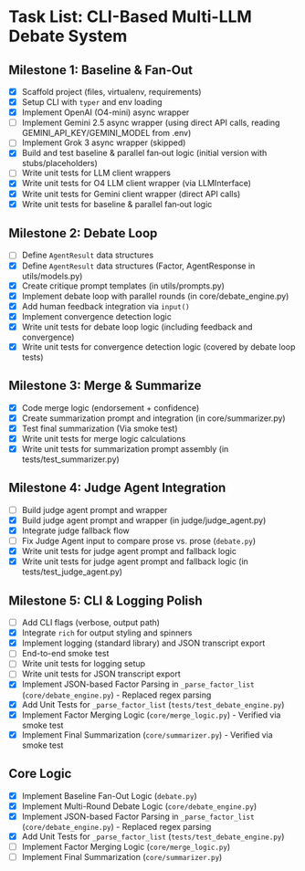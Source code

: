 # Task List: CLI-Based Multi-LLM Debate System

## Milestone 1: Baseline & Fan‑Out
- [x] Scaffold project (files, virtualenv, requirements)
- [x] Setup CLI with `typer` and env loading
- [x] Implement OpenAI (O4-mini) async wrapper
- [ ] Implement Gemini 2.5 async wrapper (using direct API calls, reading GEMINI_API_KEY/GEMINI_MODEL from .env)
- [ ] Implement Grok 3 async wrapper (skipped)
- [x] Build and test baseline & parallel fan‑out logic (initial version with stubs/placeholders)
- [ ] Write unit tests for LLM client wrappers
- [x] Write unit tests for O4 LLM client wrapper (via LLMInterface)
- [x] Write unit tests for Gemini client wrapper (direct API calls)
- [x] Write unit tests for baseline & parallel fan‑out logic

## Milestone 2: Debate Loop
- [ ] Define `AgentResult` data structures
- [x] Define `AgentResult` data structures (Factor, AgentResponse in utils/models.py)
- [x] Create critique prompt templates (in utils/prompts.py)
- [x] Implement debate loop with parallel rounds (in core/debate_engine.py)
- [x] Add human feedback integration via `input()`
- [x] Implement convergence detection logic
- [x] Write unit tests for debate loop logic (including feedback and convergence)
- [x] Write unit tests for convergence detection logic (covered by debate loop tests)

## Milestone 3: Merge & Summarize
- [x] Code merge logic (endorsement + confidence)
- [x] Create summarization prompt and integration (in core/summarizer.py)
- [x] Test final summarization (Via smoke test)
- [x] Write unit tests for merge logic calculations
- [x] Write unit tests for summarization prompt assembly (in tests/test_summarizer.py)

## Milestone 4: Judge Agent Integration
- [ ] Build judge agent prompt and wrapper
- [x] Build judge agent prompt and wrapper (in judge/judge_agent.py)
- [x] Integrate judge fallback flow
- [ ] Fix Judge Agent input to compare prose vs. prose (`debate.py`)
- [x] Write unit tests for judge agent prompt and fallback logic
- [x] Write unit tests for judge agent prompt and fallback logic (in tests/test_judge_agent.py)

## Milestone 5: CLI & Logging Polish
- [ ] Add CLI flags (verbose, output path)
- [x] Integrate `rich` for output styling and spinners
- [x] Implement logging (standard library) and JSON transcript export
- [ ] End-to-end smoke test
- [ ] Write unit tests for logging setup
- [ ] Write unit tests for JSON transcript export
- [x] Implement JSON-based Factor Parsing in `_parse_factor_list` (`core/debate_engine.py`) - Replaced regex parsing
- [x] Add Unit Tests for `_parse_factor_list` (`tests/test_debate_engine.py`)
- [x] Implement Factor Merging Logic (`core/merge_logic.py`) - Verified via smoke test
- [x] Implement Final Summarization (`core/summarizer.py`) - Verified via smoke test

## Core Logic
- [x] Implement Baseline Fan-Out Logic (`debate.py`)
- [x] Implement Multi-Round Debate Logic (`core/debate_engine.py`)
- [x] Implement JSON-based Factor Parsing in `_parse_factor_list` (`core/debate_engine.py`) - Replaced regex parsing
- [x] Add Unit Tests for `_parse_factor_list` (`tests/test_debate_engine.py`)
- [ ] Implement Factor Merging Logic (`core/merge_logic.py`)
- [ ] Implement Final Summarization (`core/summarizer.py`) 